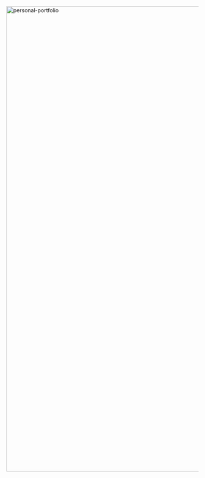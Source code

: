 <img width="1221" alt="personal-portfolio" src="https://github.com/parthmiddha/personal-portfolio/assets/37166773/8b07a4a9-54d2-4bb8-9e86-dde9663a4098">
